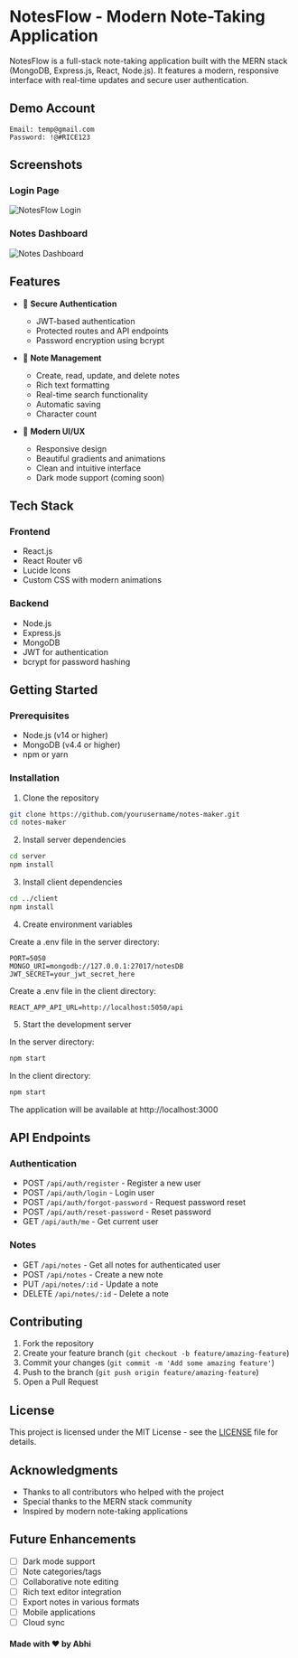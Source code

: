 # NotesFlow - Modern Note-Taking Application

NotesFlow is a full-stack note-taking application built with the MERN stack (MongoDB, Express.js, React, Node.js). It features a modern, responsive interface with real-time updates and secure user authentication.

## Demo Account

```
Email: temp@gmail.com
Password: !@#RICE123
```

## Screenshots

### Login Page

![NotesFlow Login](./client/public/notesflow.png)

### Notes Dashboard

![Notes Dashboard](./client/public/note.png)

## Features

- 🔐 **Secure Authentication**

  - JWT-based authentication
  - Protected routes and API endpoints
  - Password encryption using bcrypt

- 📝 **Note Management**

  - Create, read, update, and delete notes
  - Rich text formatting
  - Real-time search functionality
  - Automatic saving
  - Character count

- 💫 **Modern UI/UX**
  - Responsive design
  - Beautiful gradients and animations
  - Clean and intuitive interface
  - Dark mode support (coming soon)

## Tech Stack

### Frontend

- React.js
- React Router v6
- Lucide Icons
- Custom CSS with modern animations

### Backend

- Node.js
- Express.js
- MongoDB
- JWT for authentication
- bcrypt for password hashing

## Getting Started

### Prerequisites

- Node.js (v14 or higher)
- MongoDB (v4.4 or higher)
- npm or yarn

### Installation

1. Clone the repository

```bash
git clone https://github.com/yourusername/notes-maker.git
cd notes-maker
```

2. Install server dependencies

```bash
cd server
npm install
```

3. Install client dependencies

```bash
cd ../client
npm install
```

4. Create environment variables

Create a .env file in the server directory:

```env
PORT=5050
MONGO_URI=mongodb://127.0.0.1:27017/notesDB
JWT_SECRET=your_jwt_secret_here
```

Create a .env file in the client directory:

```env
REACT_APP_API_URL=http://localhost:5050/api
```

5. Start the development server

In the server directory:

```bash
npm start
```

In the client directory:

```bash
npm start
```

The application will be available at http://localhost:3000

## API Endpoints

### Authentication

- POST `/api/auth/register` - Register a new user
- POST `/api/auth/login` - Login user
- POST `/api/auth/forgot-password` - Request password reset
- POST `/api/auth/reset-password` - Reset password
- GET `/api/auth/me` - Get current user

### Notes

- GET `/api/notes` - Get all notes for authenticated user
- POST `/api/notes` - Create a new note
- PUT `/api/notes/:id` - Update a note
- DELETE `/api/notes/:id` - Delete a note

## Contributing

1. Fork the repository
2. Create your feature branch (`git checkout -b feature/amazing-feature`)
3. Commit your changes (`git commit -m 'Add some amazing feature'`)
4. Push to the branch (`git push origin feature/amazing-feature`)
5. Open a Pull Request

## License

This project is licensed under the MIT License - see the [LICENSE](LICENSE) file for details.

## Acknowledgments

- Thanks to all contributors who helped with the project
- Special thanks to the MERN stack community
- Inspired by modern note-taking applications

## Future Enhancements

- [ ] Dark mode support
- [ ] Note categories/tags
- [ ] Collaborative note editing
- [ ] Rich text editor integration
- [ ] Export notes in various formats
- [ ] Mobile applications
- [ ] Cloud sync

#### Made with ❤️ by Abhi
